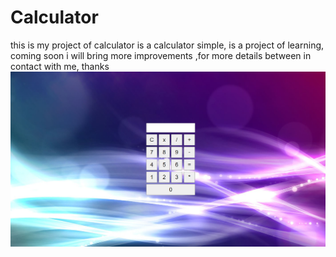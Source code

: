 # Calculator
this is my project of calculator is a calculator simple, is a project of learning, coming soon i will bring more improvements ,for more details between in contact with me, thanks 
![](screen.png)
